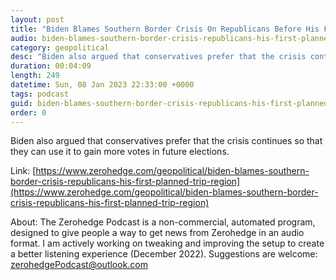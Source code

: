 ```yaml
---
layout: post
title: "Biden Blames Southern Border Crisis On Republicans Before His First Planned Trip To The Region"
audio: biden-blames-southern-border-crisis-republicans-his-first-planned-trip-region-2
category: geopolitical
desc: "Biden also argued that conservatives prefer that the crisis continues so that they can use it to gain more votes in future elections."
duration: 00:04:09
length: 249
datetime: Sun, 08 Jan 2023 22:33:00 +0000
tags: podcast
guid: biden-blames-southern-border-crisis-republicans-his-first-planned-trip-region-0
order: 0
---
```

Biden also argued that conservatives prefer that the crisis continues so that they can use it to gain more votes in future elections.

Link: [https://www.zerohedge.com/geopolitical/biden-blames-southern-border-crisis-republicans-his-first-planned-trip-region](https://www.zerohedge.com/geopolitical/biden-blames-southern-border-crisis-republicans-his-first-planned-trip-region)

About: The Zerohedge Podcast is a non-commercial, automated program, designed to give people a way to get news from Zerohedge in an audio format.  I am actively working on tweaking and improving the setup to create a better listening experience (December 2022).  Suggestions are welcome: [zerohedgePodcast@outlook.com](mailto:zerohedgePodcast@outlook.com)